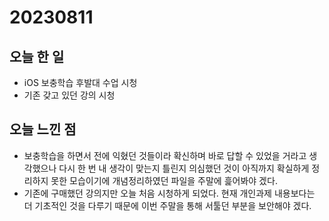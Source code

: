 # 20230811
## 오늘 한 일
- iOS 보충학습 후발대 수업 시청
- 기존 갖고 있던 강의 시청

## 오늘 느낀 점
- 보충학습을 하면서 전에 익혔던 것들이라 확신하며 바로 답할 수 있었을 거라고 생각했으나 다시 한 번 내 생각이 맞는지 틀린지 의심했던 것이 아직까지 확실하게 정리하지 못한 모습이기에 개념정리하였던 파일을 주말에 흝어봐야 겠다.
- 기존에 구매했던 강의지만 오늘 처음 시청하게 되었다. 현재 개인과제 내용보다는 더 기초적인 것을 다루기 때문에 이번 주말을 통해 서툴던 부분을 보안해야 겠다.
